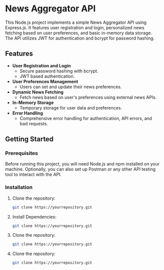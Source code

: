 # News Aggregator API

This Node.js project implements a simple News Aggregator API using Express.js. It features user registration and login, personalized news fetching based on user preferences, and basic in-memory data storage. The API utilizes JWT for authentication and bcrypt for password hashing.

## Features

- **User Registration and Login**
  - Secure password hashing with bcrypt.
  - JWT based authentication.
- **User Preferences Management**
  - Users can set and update their news preferences.
- **Dynamic News Fetching**
  - Fetch news based on user's preferences using external news APIs.
- **In-Memory Storage**
  - Temporary storage for user data and preferences.
- **Error Handling**
  - Comprehensive error handling for authentication, API errors, and bad requests.

## Getting Started

### Prerequisites

Before running this project, you will need Node.js and npm installed on your machine. Optionally, you can also set up Postman or any other API testing tool to interact with the API.

### Installation

1. Clone the repository:
   ```bash
   git clone https://yourrepository.git

2. Install Dependencies:
   ```bash
   git clone https://yourrepository.git

3. Clone the repository:
   ```bash
   git clone https://yourrepository.git

4. Clone the repository:
   ```bash
   git clone https://yourrepository.git
